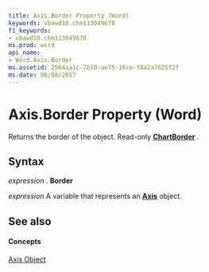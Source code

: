 ```yaml
---
title: Axis.Border Property (Word)
keywords: vbawd10.chm113049678
f1_keywords:
- vbawd10.chm113049678
ms.prod: word
api_name:
- Word.Axis.Border
ms.assetid: 2564aa1c-7b10-ae75-16ce-f8a2a7625f2f
ms.date: 06/08/2017
---
```



# Axis.Border Property (Word)

Returns the border of the object. Read-only **[ChartBorder](chartborder-object-word.md)** .


## Syntax

 _expression_ . **Border**

 _expression_ A variable that represents an **[Axis](axis-object-word.md)** object.


## See also


#### Concepts


[Axis Object](axis-object-word.md)

